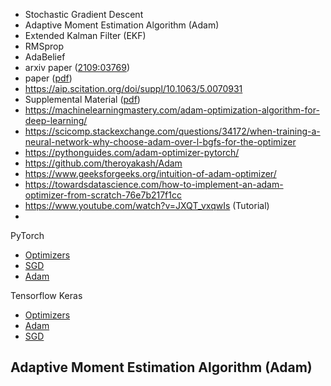 <!-- wp:list -->
<ul><li>Stochastic Gradient Descent</li>
    <li>Adaptive Moment Estimation Algorithm (Adam)</li>
    <li>Extended Kalman Filter (EKF)</li>
    <li>RMSprop</li>
    <li>AdaBelief</li>
    <li>arxiv paper (<a href="https://arxiv.org/abs/2109.03769">2109:03769</a>)</li><li>paper (<a href="https://www.diva-portal.org/smash/get/diva2:1627223/FULLTEXT01.pdf">pdf</a>)</li>
    <li><a href="https://aip.scitation.org/doi/suppl/10.1063/5.0070931">https://aip.scitation.org/doi/suppl/10.1063/5.0070931</a></li>
    <li>Supplemental Material (<a href="https://aip-prod-cdn.literatumonline.com/journals/content/jcp/2021/jcp.2021.155.issue-20/5.0070931/20211125/suppl/si.pdf?b92b4ad1b4f274c7087751811cabb28b62de34c95ad03a03114035292b3d3ba39211f1b2d571a3737559612822989685ad18695a62d8b406701302b3928bece3d61448ba7b18fbd6f498ea49ae63b8eb049edc14a944dca8ead85ba9d0482e307de19b9946fb85b25d769b18ca31d016851d150393c67cded4b1402a7902a4c6">pdf</a>)</li>
    <li><a href="https://machinelearningmastery.com/adam-optimization-algorithm-for-deep-learning/">https://machinelearningmastery.com/adam-optimization-algorithm-for-deep-learning/</a></li>
    <li><a href="https://scicomp.stackexchange.com/questions/34172/when-training-a-neural-network-why-choose-adam-over-l-bgfs-for-the-optimizer">https://scicomp.stackexchange.com/questions/34172/when-training-a-neural-network-why-choose-adam-over-l-bgfs-for-the-optimizer</a></li>
    <li><a href="https://pythonguides.com/adam-optimizer-pytorch/">https://pythonguides.com/adam-optimizer-pytorch/</a></li>
    <li><a href="https://github.com/theroyakash/Adam">https://github.com/theroyakash/Adam</a></li>
    <li><a href="https://www.tensorflow.org/api_docs/python/tf/kera
    <li><a href="https://www.geeksforgeeks.org/intuition-of-adam-optimizer/">https://www.geeksforgeeks.org/intuition-of-adam-optimizer/</a></li>
        <li><a href="https://towardsdatascience.com/how-to-implement-an-adam-optimizer-from-scratch-76e7b217f1cc">https://towardsdatascience.com/how-to-implement-an-adam-optimizer-from-scratch-76e7b217f1cc</a></li>
    <li><a href="https://www.youtube.com/watch?v=JXQT_vxqwIs">https://www.youtube.com/watch?v=JXQT_vxqwIs</a> (Tutorial)</li>
    <li></li>
</ul>
<!-- /wp:list -->

PyTorch
- [Optimizers](https://pytorch.org/docs/stable/optim.html)
- [SGD](https://pytorch.org/docs/stable/generated/torch.optim.SGD.html#torch.optim.SGD)
- [Adam](https://pytorch.org/docs/stable/generated/torch.optim.Adam.html#torch.optim.Adam)

Tensorflow Keras
- [Optimizers](https://www.tensorflow.org/api_docs/python/tf/keras/optimizers)
- [Adam](https://www.tensorflow.org/api_docs/python/tf/keras/optimizers/Adam)
- [SGD](https://www.tensorflow.org/api_docs/python/tf/keras/optimizers/SGD)
        
Adaptive Moment Estimation Algorithm (Adam)
- 
